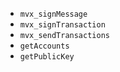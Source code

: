 * `mvx_signMessage`
* `mvx_signTransaction`
* `mvx_sendTransactions`
* `getAccounts`
* `getPublicKey`
